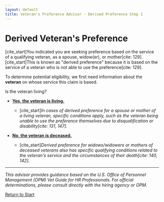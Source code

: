 ```yaml
---
layout: default
title: Veteran's Preference Advisor - Derived Preference Step 1
---
```


# Derived Veteran's Preference

[cite_start]You indicated you are seeking preference based on the service of a qualifying veteran, as a spouse, widow(er), or mother[cite: 129]. [cite_start]This is known as "derived preference" because it is based on the service of a veteran who is not able to use the preference[cite: 129].

To determine potential eligibility, we first need information about the **veteran** on whose service this claim is based.

Is the veteran living?

* **[Yes, the veteran is living.](derived_preference_living_vet_step2.md)**
    * [cite_start]*In cases of derived preference for a spouse or mother of a living veteran, specific conditions apply, such as the veteran being unable to use the preference themselves due to disqualification or disability[cite: 131, 147].*

* **[No, the veteran is deceased.](derived_preference_deceased_vet_step2.md)**
    * [cite_start]*Derived preference for widows/widowers or mothers of deceased veterans also has specific qualifying conditions related to the veteran's service and the circumstances of their death[cite: 140, 142].*

---
*This advisor provides guidance based on the U.S. Office of Personnel Management (OPM) Vet Guide for HR Professionals. For official determinations, please consult directly with the hiring agency or OPM.*

[Return to Start](start.md)
